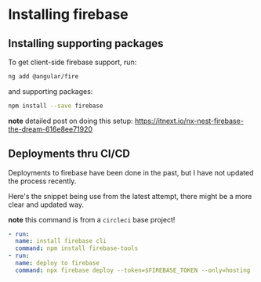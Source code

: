 # Installing firebase

## Installing supporting packages

To get client-side firebase support, run:

```bash
ng add @angular/fire
```

and supporting packages:

```bash
npm install --save firebase
```

**note** detailed post on doing this setup:
https://itnext.io/nx-nest-firebase-the-dream-616e8ee71920

## Deployments thru CI/CD

Deployments to firebase have been done in the past, but I have not updated the process recently.

Here's the snippet being use from the latest attempt, there might be a more clear and updated way.

**note** this command is from a `circleci` base project!

```yaml
- run:
  name: install firebase cli
  command: npm install firebase-tools
- run:
  name: deploy to firebase
  command: npx firebase deploy --token=$FIREBASE_TOKEN --only=hosting
```
